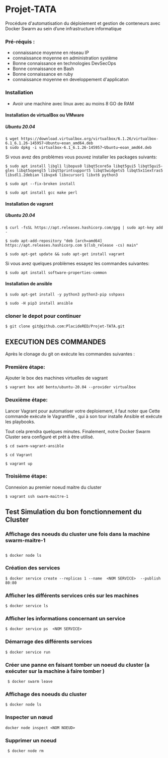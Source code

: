 # Projet-TATA

Procédure d'automatisation du déploiement et gestion  de conteneurs avec Docker Swarm au sein d’une infrastructure informatique



### Pré-réquis : 

 * connaissance moyenne en réseau IP
 * connaissance moyenne en administration système
 * Bonne connaissance en technologies DevSecOps
 * Bonne connaissance en Bash 
 * Bonne connaissance en ruby
 * connaissance moyenne en developpement d'applicaton


### Installation

 * Avoir une machine avec linux avec au moins 8 GO de RAM

#### Installation de virtualBox ou VMware 

##### Ubuntu 20.04


```
$ wget https://download.virtualbox.org/virtualbox/6.1.26/virtualbox-6.1_6.1.26-145957~Ubuntu~eoan_amd64.deb
$ sudo dpkg -i virtualbox-6.1_6.1.26-145957~Ubuntu~eoan_amd64.deb
```

Si vous avez des problèmes vous pouvez installer les packages suivants:

```
$ sudo apt install libgl1 libopus0 libqt5core5a libqt5gui5 libqt5gui5-gles libqt5opengl5 libqt5printsupport5 libqt5widgets5 libqt5x11extras5 libsdl1.2debian libvpx6 libxcursor1 libxt6 python3 

$ sudo apt --fix-broken install

$ sudo apt install gcc make perl
```

#### Installation de vagrant

##### Ubuntu 20.04

```
$ curl -fsSL https://apt.releases.hashicorp.com/gpg | sudo apt-key add -

$ sudo apt-add-repository "deb [arch=amd64] https://apt.releases.hashicorp.com $(lsb_release -cs) main"

$ sudo apt-get update && sudo apt-get install vagrant
```

Si vous avez quelques problèmes essayez les commandes suivantes:

```
$ sudo apt install software-properties-common
```


#### Installation de ansible

```
$ sudo apt-get install -y python3 python3-pip sshpass

$ sudo -H pip3 install ansible
```

### cloner le depot pour continuer 

```
$ git clone git@github.com:PlacideRED/Projet-TATA.git
```


## EXECUTION DES COMMANDES

Après le clonage du git on exécute les commandes suivantes :

### Première étape:

 Ajouter le box des machines virtuelles de vagrant 
 
```
$ vagrant box add bento/ubuntu-20.04 --provider virtualbox
```


### Deuxième étape: 

Lancer Vagrant pour automatiser votre deploiement, il faut noter que Cette 
commande exécute le Vagrantfile , qui à son tour  installe Ansible et exécute les playbooks.

Tout cela prendra quelques minutes. Finalement, notre Docker Swarm Cluster sera configuré et prêt à être utilisé. 

```
$ cd swarm-vagrant-ansible

$ cd Vagrant

$ vagrant up

```

### Troisième étape:
Connexion au premier noeud maitre du cluster

```
$ vagrant ssh swarm-maitre-1

```

## Test Simulation du bon fonctionnement du Cluster


### Affichage des noeuds du cluster une fois dans la machine swarm-maitre-1

```

$ docker node ls

```


### Création des services 

```
$ docker service create --replicas 1 --name  <NOM SERVICE>  --publish 80:80 
```


### Afficher les différents services crés sur les machines 


```
$ docker service ls 

```

### Afficher les informations concernant un service

```
$ docker service ps  <NOM SERVICE>
```
 

### Démarrage des différents services 

```
$ docker service run
```
 
### Créer une panne en faisant tomber un noeud du cluster (a exécuter sur la machine à faire tomber )

``` 
 $ docker swarm leave
```

### Affichage des noeuds du cluster 
 
```
$ docker node ls
```

### Inspecter un nœud
 
```
docker node inspect <NOM NOEUD> 
```
 
### Supprimer un noeud 

```
 $ docker node rm 
```
